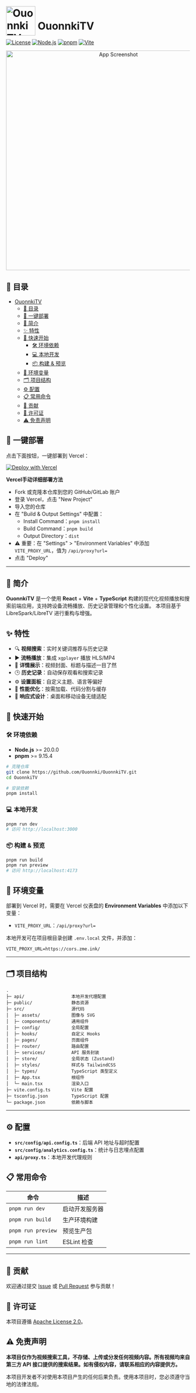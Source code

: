 # <img src="https://ouonnki.site/upload/logo.svg" alt="OuonnkiTV Logo" width="80" style="position:relative; top:1rem;"/> OuonnkiTV

[![License](https://img.shields.io/badge/license-Apache%202.0-blue)](LICENSE) [![Node.js](https://img.shields.io/badge/node-%3E%3D20-brightgreen)]() [![pnpm](https://img.shields.io/badge/pnpm-%3E%3D9.15.4-blue)]() [![Vite](https://img.shields.io/badge/vite-%5E6.3.5-yellowgreen)]()

<p align="center">
  <img src="https://ouonnki.site/upload/CleanShot%202025-07-13%20at%2016.53.42%402x.png" alt="App Screenshot" width="600"/>
</p>

## 📑 目录

- [ OuonnkiTV](#-ouonnkitv)
  - [📑 目录](#-目录)
  - [🚀 一键部署](#-一键部署)
  - [📖 简介](#-简介)
  - [✨ 特性](#-特性)
  - [🚀 快速开始](#-快速开始)
    - [🛠 环境依赖](#-环境依赖)
    - [💻 本地开发](#-本地开发)
    - [📦 构建 \& 预览](#-构建--预览)
  - [🌳 环境变量](#-环境变量)
  - [🗂 项目结构](#-项目结构)
  - [⚙️ 配置](#️-配置)
  - [📋 常用命令](#-常用命令)
  - [🤝 贡献](#-贡献)
  - [📜 许可证](#-许可证)
  - [⚠️ 免责声明](#️-免责声明)

## 🚀 一键部署

点击下面按钮，一键部署到 Vercel：

[![Deploy with Vercel](https://vercel.com/button)](https://vercel.com/new/clone?repository-url=https://github.com/Ouonnki/OuonnkiTV&build-command=pnpm%20build&install-command=pnpm%20install&output-directory=dist)

**Vercel手动详细部署方法**
- Fork 或克隆本仓库到您的 GitHub/GitLab 账户
- 登录 Vercel，点击 "New Project"
- 导入您的仓库
- 在 "Build & Output Settings" 中配置：
  - Install Command：`pnpm install`
  - Build Command：`pnpm build`
  - Output Directory：`dist`
- ⚠️ 重要：在 "Settings" > "Environment Variables" 中添加 `VITE_PROXY_URL`，值为 `/api/proxy?url=`
- 点击 "Deploy"

---

## 📖 简介

**OuonnkiTV** 是一个使用 **React** + **Vite** + **TypeScript** 构建的现代化视频播放和搜索前端应用，支持跨设备流畅播放、历史记录管理和个性化设置。
本项目基于 LibreSpark/LibreTV 进行重构与增强。

## ✨ 特性

- 🔍 **视频搜索**：实时关键词推荐与历史记录
- ▶️ **流畅播放**：集成 `xgplayer` 播放 HLS/MP4
- 📝 **详情展示**：视频封面、标题与描述一目了然
- 🕒 **历史记录**：自动保存观看和搜索记录
- ⚙️ **设置面板**：自定义主题、语言等偏好
- 🚀 **性能优化**：按需加载、代码分割与缓存
- 📱 **响应式设计**：桌面和移动设备无缝适配

## 🚀 快速开始

### 🛠 环境依赖

- **Node.js** >= 20.0.0
- **pnpm** >= 9.15.4

```bash
# 克隆仓库
git clone https://github.com/Ouonnki/OuonnkiTV.git
cd OuonnkiTV

# 安装依赖
pnpm install
```

### 💻 本地开发

```bash
pnpm run dev
# 访问 http://localhost:3000
```

### 📦 构建 & 预览

```bash
pnpm run build
pnpm run preview
# 访问 http://localhost:4173
```

## 🌳 环境变量

部署到 Vercel 时，需要在 Vercel 仪表盘的 **Environment Variables** 中添加以下变量：
- `VITE_PROXY_URL`：`/api/proxy?url=`

本地开发可在项目根目录创建 `.env.local` 文件，并添加：
```env
VITE_PROXY_URL=https://cors.zme.ink/
```

---

## 🗂 项目结构

```text
.
├─ api/                  本地开发代理配置
├─ public/               静态资源
├─ src/                  源代码
│  ├─ assets/            图像与 SVG
│  ├─ components/        通用组件
│  ├─ config/            全局配置
│  ├─ hooks/             自定义 Hooks
│  ├─ pages/             页面组件
│  ├─ router/            路由配置
│  ├─ services/          API 服务封装
│  ├─ store/             全局状态 (Zustand)
│  ├─ styles/            样式与 TailwindCSS
│  ├─ types/             TypeScript 类型定义
│  ├─ App.tsx            根组件
│  └─ main.tsx           渲染入口
├─ vite.config.ts        Vite 配置
├─ tsconfig.json         TypeScript 配置
└─ package.json          依赖与脚本
```

---

## ⚙️ 配置

- **`src/config/api.config.ts`**：后端 API 地址与超时配置
- **`src/config/analytics.config.ts`**：统计与日志埋点配置
- **`api/proxy.ts`**：本地开发代理规则

## 📋 常用命令

| 命令             | 描述             |
| ---------------- | ---------------- |
| `pnpm run dev`   | 启动开发服务器   |
| `pnpm run build` | 生产环境构建     |
| `pnpm run preview` | 预览生产包     |
| `pnpm run lint`  | ESLint 检查      |

---

## 🤝 贡献

欢迎通过提交 [Issue](https://github.com/<your-username>/OuonnkiTV/issues) 或 [Pull Request](https://github.com/<your-username>/OuonnkiTV/pulls) 参与贡献！

## 📜 许可证

本项目遵循 [Apache License 2.0](LICENSE)。 

## ⚠️ 免责声明
 **本项目仅作为视频搜索工具，不存储、上传或分发任何视频内容。所有视频均来自第三方 API 接口提供的搜索结果。如有侵权内容，请联系相应的内容提供方。**

本项目开发者不对使用本项目产生的任何后果负责。使用本项目时，您必须遵守当地的法律法规。 